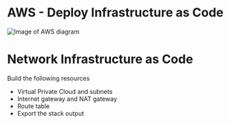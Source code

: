 # AWS - Deploy Infrastructure as Code

![Image of AWS diagram](https://github.com/AhmedRaafat-CC/Deploy-Infrastructure-as-Code/blob/main/images/diagram.jpeg)

# Network Infrastructure as Code
Build the following resources
- Virtual Private Cloud and subnets
- Internet gateway and NAT gateway
- Route table
- Export the stack output

